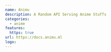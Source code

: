 ```yaml
---
name: Animu
description: A Random API Serving Anime Stuffs
categories:
  - anime
features:
  https: true
url: https://docs.animu.ml
logo:
---
```

